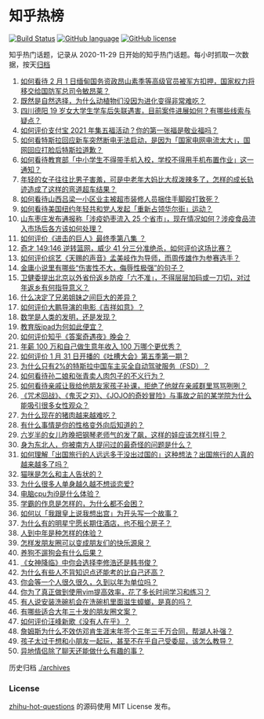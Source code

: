 # 知乎热榜
[![Build Status](https://github.com/ToWeLong/zhihu-hot-questions/workflows/CI/badge.svg)](https://github.com/ToWeLong/zhihu-hot-questions/actions)
[![GitHub language](https://img.shields.io/badge/language-golang-orange.svg)](https://golang.org/)
[![GitHub license](https://img.shields.io/github/license/ToWeLong/zhihu-hot-questions)](https://github.com/ToWeLong/zhihu-hot-questions/blob/main/LICENSE)

知乎热门话题，记录从 2020-11-29 日开始的知乎热门话题。每小时抓取一次数据，按天[归档](./archives)

<!-- BEGIN -->

1. [如何看待 2 月 1 日缅甸国务资政昂山素季等高级官员被军方扣押，国家权力将移交给国防军总司令敏昂莱？](https://www.zhihu.com/question/442265428)
1. [既然是自然选择，为什么动植物们没因为进化变得非常难吃？](https://www.zhihu.com/question/441096112)
1. [四川德阳 19 岁女大学生学车后失联遇害，目前案件进展如何？有哪些线索与疑点？](https://www.zhihu.com/question/442077436)
1. [如何评价支付宝 2021 年集五福活动？你的第一张福是敬业福吗？](https://www.zhihu.com/question/442243817)
1. [如何看特斯拉回应新车突然断电无法启动，是因为「国家电网电流太大」，国网回应打脸后特斯拉道歉？](https://www.zhihu.com/question/442049252)
1. [如何看待教育部「中小学生不得带手机入校，学校不得用手机布置作业」这一通知？](https://www.zhihu.com/question/442268156)
1. [年轻的女子往往比男子害羞，可是中老年大妈比大叔泼辣多了，怎样的成长轨迹造成了这样的弯道超车结果？](https://www.zhihu.com/question/436956581)
1. [如何看待山西吕梁一小区业主被超市装修人员捆住手脚殴打致死？](https://www.zhihu.com/question/441438262)
1. [如何看待美国纽约年轻共和党人发起「重新占领华尔街」运动？](https://www.zhihu.com/question/442154359)
1. [山东枣庄发布通报称「涉疫奶枣流入 25 个省市」，现在情况如何？涉疫食品流入市场后各方该如何处理？](https://www.zhihu.com/question/442031151)
1. [如何评价《进击的巨人》最终季第八集 ？](https://www.zhihu.com/question/442215728)
1. [奇才 149:146 逆转篮网，威少 41 分三分准绝杀，如何评价这场比赛？](https://www.zhihu.com/question/442261016)
1. [如何评价综艺《天赐的声音》孟美岐作为导师，而周传雄作为参赛选手？](https://www.zhihu.com/question/442172188)
1. [金庸小说里有哪些“伤害性不大，侮辱性极强”的句子？](https://www.zhihu.com/question/441244417)
1. [卫健委提出北京以外省份返乡防疫「六不准」，不得层层加码或一刀切，对过年返乡有何指导意义？](https://www.zhihu.com/question/442161285)
1. [什么决定了兄弟姐妹之间巨大的差异？](https://www.zhihu.com/question/296862298)
1. [如何评价大鹏导演的电影《吉祥如意》？](https://www.zhihu.com/question/409589663)
1. [数学是人类的发明，还是发现？](https://www.zhihu.com/question/19746620)
1. [教育版ipad为何如此便宜？](https://www.zhihu.com/question/270264935)
1. [如何评价知乎《答案奇遇夜》晚会？](https://www.zhihu.com/question/441882176)
1. [年薪 100 万和自己做生意年收入 100 万哪个更优秀？](https://www.zhihu.com/question/436643451)
1. [如何评价 1 月 31 日开播的《吐槽大会》第五季第一期？](https://www.zhihu.com/question/442059071)
1. [为什么只有2%的特斯拉中国车主买全自动驾驶服务（FSD）？](https://www.zhihu.com/question/442060606)
1. [如何看待孙二娘和张青卖人肉包子的不义行为？](https://www.zhihu.com/question/351607218)
1. [如何看待亲戚让我给他朋友家孩子补课，拒绝了他就在亲戚群里骂骂咧咧？](https://www.zhihu.com/question/441427059)
1. [《咒术回战》、《鬼灭之刃》、《JOJO的奇妙冒险》与事故之前的某学院为什么能吸引很多女性观众？](https://www.zhihu.com/question/440725886)
1. [为什么现在的猪肉越来越难吃？](https://www.zhihu.com/question/298472267)
1. [有什么事情是你的性格变外向后知道的？](https://www.zhihu.com/question/338262811)
1. [六岁半的女儿昨晚把钢琴老师气的发了飙，这样的娃应该怎样引导？](https://www.zhihu.com/question/55558623)
1. [身为东北人，你被南方人提问过的最奇怪的问题是什么？](https://www.zhihu.com/question/432577771)
1. [如何理解「出国旅行的人远远多于没出过国的」这种想法？出国旅行的人真的越来越多了吗？](https://www.zhihu.com/question/442156660)
1. [猫咪是怎么和主人告状的？](https://www.zhihu.com/question/442005571)
1. [为什么很多人单身越久越不想谈恋爱?](https://www.zhihu.com/question/39394519)
1. [电脑cpu为i9是什么体验？](https://www.zhihu.com/question/441963771)
1. [学霸的作息是怎样的，为什么都不会困？](https://www.zhihu.com/question/267346432)
1. [如何以「我跟皇上说我想出宫」为开头写一个故事？](https://www.zhihu.com/question/430043059)
1. [为什么有的明星宁愿长期住酒店，也不租个房子？](https://www.zhihu.com/question/442085261)
1. [人到中年是种怎样的体验？](https://www.zhihu.com/question/28596096)
1. [怎样发朋友圈可以变成朋友们的快乐源泉？](https://www.zhihu.com/question/441792068)
1. [养狗不遛狗会有什么后果？](https://www.zhihu.com/question/438616842)
1. [《女神降临》中你会选择李修浩还是韩书俊？](https://www.zhihu.com/question/436796452)
1. [为什么有些人不背知识点还能考的比自己还高？](https://www.zhihu.com/question/396896770)
1. [你会等一个人很久很久，久到以年为单位吗？](https://www.zhihu.com/question/441514808)
1. [你为了真正做到使用vim提高效率，花了多长时间学习和练习？](https://www.zhihu.com/question/20565366)
1. [有人说安装洗碗机会在洗碗机里面滋生蟑螂，是真的吗？](https://www.zhihu.com/question/45090578)
1. [有哪些适合大年三十发的朋友圈文案？](https://www.zhihu.com/question/438857824)
1. [如何评价汪峰新歌《没有人在乎》？](https://www.zhihu.com/question/442133570)
1. [詹姆斯为什么不效仿邓肯生涯末年签个三年三千万合同，帮湖人补强？](https://www.zhihu.com/question/441679625)
1. [孩子太过于想和小朋友一起玩，甚至不在乎自己受委屈，该怎么教导？](https://www.zhihu.com/question/441465630)
1. [异地情侣除了聊天还能做什么有趣的事？](https://www.zhihu.com/question/25065241)

<!-- END -->

历史归档 [./archives](./archives)


### License
[zhihu-hot-questions](https://github.com/towelong/zhihu-hot-questions) 的源码使用 MIT License 发布。